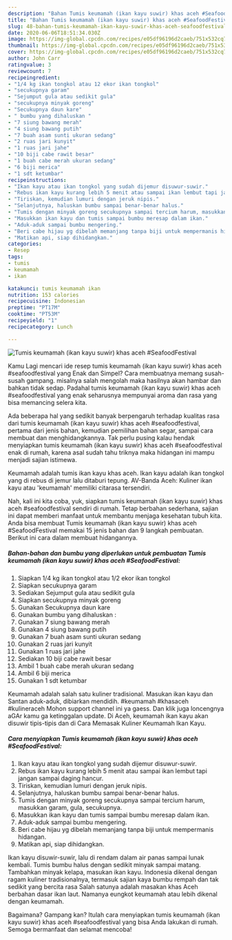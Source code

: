 ```yaml
---
description: "Bahan Tumis keumamah (ikan kayu suwir) khas aceh #SeafoodFestival | Cara Buat Tumis keumamah (ikan kayu suwir) khas aceh #SeafoodFestival Yang Enak Dan Mudah"
title: "Bahan Tumis keumamah (ikan kayu suwir) khas aceh #SeafoodFestival | Cara Buat Tumis keumamah (ikan kayu suwir) khas aceh #SeafoodFestival Yang Enak Dan Mudah"
slug: 48-bahan-tumis-keumamah-ikan-kayu-suwir-khas-aceh-seafoodfestival-cara-buat-tumis-keumamah-ikan-kayu-suwir-khas-aceh-seafoodfestival-yang-enak-dan-mudah
date: 2020-06-06T18:51:34.030Z
image: https://img-global.cpcdn.com/recipes/e05df96196d2caeb/751x532cq70/tumis-keumamah-ikan-kayu-suwir-khas-aceh-seafoodfestival-foto-resep-utama.jpg
thumbnail: https://img-global.cpcdn.com/recipes/e05df96196d2caeb/751x532cq70/tumis-keumamah-ikan-kayu-suwir-khas-aceh-seafoodfestival-foto-resep-utama.jpg
cover: https://img-global.cpcdn.com/recipes/e05df96196d2caeb/751x532cq70/tumis-keumamah-ikan-kayu-suwir-khas-aceh-seafoodfestival-foto-resep-utama.jpg
author: John Carr
ratingvalue: 3
reviewcount: 7
recipeingredient:
- "1/4 kg ikan tongkol atau 12 ekor ikan tongkol"
- "secukupnya garam"
- "Sejumput gula atau sedikit gula"
- "secukupnya minyak goreng"
- "Secukupnya daun kare"
- " bumbu yang dihaluskan "
- "7 siung bawang merah"
- "4 siung bawang putih"
- "7 buah asam sunti ukuran sedang"
- "2 ruas jari kunyit"
- "1 ruas jari jahe"
- "10 biji cabe rawit besar"
- "1 buah cabe merah ukuran sedang"
- "6 biji merica"
- "1 sdt ketumbar"
recipeinstructions:
- "Ikan kayu atau ikan tongkol yang sudah dijemur disuwur-suwir."
- "Rebus ikan kayu kurang lebih 5 menit atau sampai ikan lembut tapi jangan sampai daging hancur."
- "Tiriskan, kemudian lumuri dengan jeruk nipis."
- "Selanjutnya, haluskan bumbu sampai benar-benar halus."
- "Tumis dengan minyak goreng secukupnya sampai tercium harum, masukkan garam, gula, secukupnya."
- "Masukkan ikan kayu dan tumis sampai bumbu meresap dalam ikan."
- "Aduk-aduk sampai bumbu mengering."
- "Beri cabe hijau yg dibelah memanjang tanpa biji untuk mempermanis hidangan."
- "Matikan api, siap dihidangkan."
categories:
- Resep
tags:
- tumis
- keumamah
- ikan

katakunci: tumis keumamah ikan 
nutrition: 153 calories
recipecuisine: Indonesian
preptime: "PT17M"
cooktime: "PT53M"
recipeyield: "1"
recipecategory: Lunch

---
```



![Tumis keumamah (ikan kayu suwir) khas aceh #SeafoodFestival](https://img-global.cpcdn.com/recipes/e05df96196d2caeb/751x532cq70/tumis-keumamah-ikan-kayu-suwir-khas-aceh-seafoodfestival-foto-resep-utama.jpg)

Kamu Lagi mencari ide resep tumis keumamah (ikan kayu suwir) khas aceh #seafoodfestival yang Enak dan Simpel? Cara membuatnya memang susah-susah gampang. misalnya salah mengolah maka hasilnya akan hambar dan bahkan tidak sedap. Padahal tumis keumamah (ikan kayu suwir) khas aceh #seafoodfestival yang enak seharusnya mempunyai aroma dan rasa yang bisa memancing selera kita.

Ada beberapa hal yang sedikit banyak berpengaruh terhadap kualitas rasa dari tumis keumamah (ikan kayu suwir) khas aceh #seafoodfestival, pertama dari jenis bahan, kemudian pemilihan bahan segar, sampai cara membuat dan menghidangkannya. Tak perlu pusing kalau hendak menyiapkan tumis keumamah (ikan kayu suwir) khas aceh #seafoodfestival enak di rumah, karena asal sudah tahu triknya maka hidangan ini mampu menjadi sajian istimewa.

Keumamah adalah tumis ikan kayu khas aceh. Ikan kayu adalah ikan tongkol yang di rebus di jemur lalu ditaburi tepung. AV-Banda Aceh: Kuliner ikan kayu atau &#39;keumamah&#39; memiliki citarasa tersendiri.


Nah, kali ini kita coba, yuk, siapkan tumis keumamah (ikan kayu suwir) khas aceh #seafoodfestival sendiri di rumah. Tetap berbahan sederhana, sajian ini dapat memberi manfaat untuk membantu menjaga kesehatan tubuh kita. Anda bisa membuat Tumis keumamah (ikan kayu suwir) khas aceh #SeafoodFestival memakai 15 jenis bahan dan 9 langkah pembuatan. Berikut ini cara dalam membuat hidangannya.

<!--inarticleads1-->

##### Bahan-bahan dan bumbu yang diperlukan untuk pembuatan Tumis keumamah (ikan kayu suwir) khas aceh #SeafoodFestival:

1. Siapkan 1/4 kg ikan tongkol atau 1/2 ekor ikan tongkol
1. Siapkan secukupnya garam
1. Sediakan Sejumput gula atau sedikit gula
1. Siapkan secukupnya minyak goreng
1. Gunakan Secukupnya daun kare
1. Gunakan  bumbu yang dihaluskan :
1. Gunakan 7 siung bawang merah
1. Gunakan 4 siung bawang putih
1. Gunakan 7 buah asam sunti ukuran sedang
1. Gunakan 2 ruas jari kunyit
1. Gunakan 1 ruas jari jahe
1. Sediakan 10 biji cabe rawit besar
1. Ambil 1 buah cabe merah ukuran sedang
1. Ambil 6 biji merica
1. Gunakan 1 sdt ketumbar


Keumamah adalah salah satu kuliner tradisional. Masukan ikan kayu dan Santan aduk-aduk, dibiarkan mendidih. #keumamah #khasaceh #kulineraceh Mohon support channel ini ya gaess. Dan klik juga loncengnya aGAr kamu ga ketinggalan update. Di Aceh, keumamah ikan kayu akan disuwir tipis-tipis dan di Cara Memasak Kuliner Keumamah Ikan Kayu. 

<!--inarticleads2-->

##### Cara menyiapkan Tumis keumamah (ikan kayu suwir) khas aceh #SeafoodFestival:

1. Ikan kayu atau ikan tongkol yang sudah dijemur disuwur-suwir.
1. Rebus ikan kayu kurang lebih 5 menit atau sampai ikan lembut tapi jangan sampai daging hancur.
1. Tiriskan, kemudian lumuri dengan jeruk nipis.
1. Selanjutnya, haluskan bumbu sampai benar-benar halus.
1. Tumis dengan minyak goreng secukupnya sampai tercium harum, masukkan garam, gula, secukupnya.
1. Masukkan ikan kayu dan tumis sampai bumbu meresap dalam ikan.
1. Aduk-aduk sampai bumbu mengering.
1. Beri cabe hijau yg dibelah memanjang tanpa biji untuk mempermanis hidangan.
1. Matikan api, siap dihidangkan.


Ikan kayu disuwir-suwir, lalu di rendam dalam air panas sampai lunak kembali. Tumis bumbu halus dengan sedikit minyak sampai matang. Tambahkan minyak kelapa, masukan ikan kayu. Indonesia dikenal dengan ragam kuliner tradisionalnya, termasuk sajian kaya bumbu rempah dan tak sedikit yang bercita rasa Salah satunya adalah masakan khas Aceh berbahan dasar ikan laut. Namanya eungkot keumamah atau lebih dikenal dengan keumamah. 

Bagaimana? Gampang kan? Itulah cara menyiapkan tumis keumamah (ikan kayu suwir) khas aceh #seafoodfestival yang bisa Anda lakukan di rumah. Semoga bermanfaat dan selamat mencoba!
